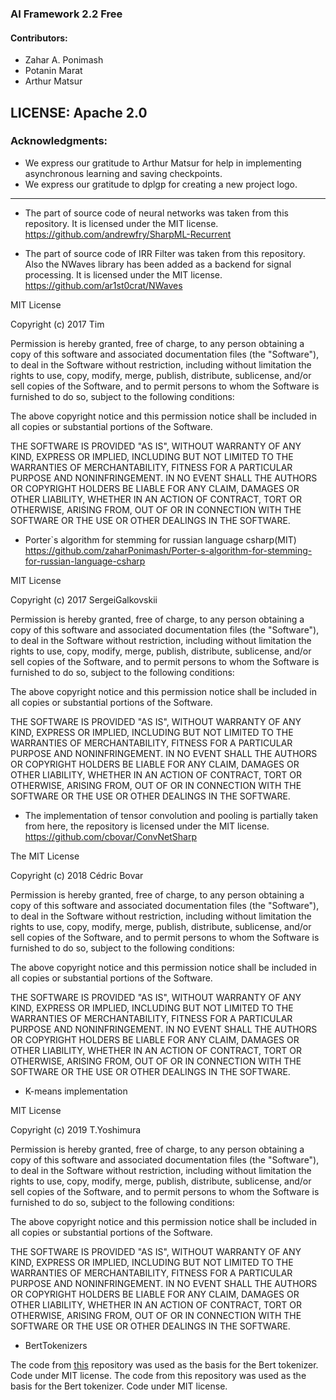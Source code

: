 ### AI Framework 2.2 Free

#### Contributors:
* Zahar A. Ponimash 
* Potanin Marat
* Arthur Matsur

LICENSE:
Apache 2.0
------------------------------------------------------------------------------------------------------------------------------------------------

### Acknowledgments:

* We express our gratitude to Arthur Matsur for help in implementing asynchronous learning and saving checkpoints.
* We express our gratitude to dplgp for creating a new project logo.
---------------------------------------

* The part of source code of neural networks was taken from this repository. It is licensed under the MIT license.
https://github.com/andrewfry/SharpML-Recurrent 


* The part of source code of IRR Filter was taken from this repository. Also the NWaves library has been added as a backend for signal processing. It is licensed under the MIT license. https://github.com/ar1st0crat/NWaves

MIT License

Copyright (c) 2017 Tim

Permission is hereby granted, free of charge, to any person obtaining a copy
of this software and associated documentation files (the "Software"), to deal
in the Software without restriction, including without limitation the rights
to use, copy, modify, merge, publish, distribute, sublicense, and/or sell
copies of the Software, and to permit persons to whom the Software is
furnished to do so, subject to the following conditions:

The above copyright notice and this permission notice shall be included in all
copies or substantial portions of the Software.

THE SOFTWARE IS PROVIDED "AS IS", WITHOUT WARRANTY OF ANY KIND, EXPRESS OR
IMPLIED, INCLUDING BUT NOT LIMITED TO THE WARRANTIES OF MERCHANTABILITY,
FITNESS FOR A PARTICULAR PURPOSE AND NONINFRINGEMENT. IN NO EVENT SHALL THE
AUTHORS OR COPYRIGHT HOLDERS BE LIABLE FOR ANY CLAIM, DAMAGES OR OTHER
LIABILITY, WHETHER IN AN ACTION OF CONTRACT, TORT OR OTHERWISE, ARISING FROM,
OUT OF OR IN CONNECTION WITH THE SOFTWARE OR THE USE OR OTHER DEALINGS IN THE
SOFTWARE.


* Porter`s algorithm for stemming for russian language csharp(MIT)
https://github.com/zaharPonimash/Porter-s-algorithm-for-stemming-for-russian-language-csharp

MIT License

Copyright (c) 2017 SergeiGalkovskii

Permission is hereby granted, free of charge, to any person obtaining a copy
of this software and associated documentation files (the "Software"), to deal
in the Software without restriction, including without limitation the rights
to use, copy, modify, merge, publish, distribute, sublicense, and/or sell
copies of the Software, and to permit persons to whom the Software is
furnished to do so, subject to the following conditions:

The above copyright notice and this permission notice shall be included in all
copies or substantial portions of the Software.

THE SOFTWARE IS PROVIDED "AS IS", WITHOUT WARRANTY OF ANY KIND, EXPRESS OR
IMPLIED, INCLUDING BUT NOT LIMITED TO THE WARRANTIES OF MERCHANTABILITY,
FITNESS FOR A PARTICULAR PURPOSE AND NONINFRINGEMENT. IN NO EVENT SHALL THE
AUTHORS OR COPYRIGHT HOLDERS BE LIABLE FOR ANY CLAIM, DAMAGES OR OTHER
LIABILITY, WHETHER IN AN ACTION OF CONTRACT, TORT OR OTHERWISE, ARISING FROM,
OUT OF OR IN CONNECTION WITH THE SOFTWARE OR THE USE OR OTHER DEALINGS IN THE
SOFTWARE.


* The implementation of tensor convolution and pooling is partially taken from here, the repository is licensed under the MIT license.
https://github.com/cbovar/ConvNetSharp

The MIT License

Copyright (c) 2018 Cédric Bovar

Permission is hereby granted, free of charge, to any person obtaining a copy
of this software and associated documentation files (the "Software"), to deal
in the Software without restriction, including without limitation the rights
to use, copy, modify, merge, publish, distribute, sublicense, and/or sell
copies of the Software, and to permit persons to whom the Software is
furnished to do so, subject to the following conditions:

The above copyright notice and this permission notice shall be included in
all copies or substantial portions of the Software.

THE SOFTWARE IS PROVIDED "AS IS", WITHOUT WARRANTY OF ANY KIND, EXPRESS OR
IMPLIED, INCLUDING BUT NOT LIMITED TO THE WARRANTIES OF MERCHANTABILITY,
FITNESS FOR A PARTICULAR PURPOSE AND NONINFRINGEMENT. IN NO EVENT SHALL THE
AUTHORS OR COPYRIGHT HOLDERS BE LIABLE FOR ANY CLAIM, DAMAGES OR OTHER
LIABILITY, WHETHER IN AN ACTION OF CONTRACT, TORT OR OTHERWISE, ARISING FROM,
OUT OF OR IN CONNECTION WITH THE SOFTWARE OR THE USE OR OTHER DEALINGS IN
THE SOFTWARE.

* K-means implementation

MIT License

Copyright (c) 2019 T.Yoshimura

Permission is hereby granted, free of charge, to any person obtaining a copy
of this software and associated documentation files (the "Software"), to deal
in the Software without restriction, including without limitation the rights
to use, copy, modify, merge, publish, distribute, sublicense, and/or sell
copies of the Software, and to permit persons to whom the Software is
furnished to do so, subject to the following conditions:

The above copyright notice and this permission notice shall be included in all
copies or substantial portions of the Software.

THE SOFTWARE IS PROVIDED "AS IS", WITHOUT WARRANTY OF ANY KIND, EXPRESS OR
IMPLIED, INCLUDING BUT NOT LIMITED TO THE WARRANTIES OF MERCHANTABILITY,
FITNESS FOR A PARTICULAR PURPOSE AND NONINFRINGEMENT. IN NO EVENT SHALL THE
AUTHORS OR COPYRIGHT HOLDERS BE LIABLE FOR ANY CLAIM, DAMAGES OR OTHER
LIABILITY, WHETHER IN AN ACTION OF CONTRACT, TORT OR OTHERWISE, ARISING FROM,
OUT OF OR IN CONNECTION WITH THE SOFTWARE OR THE USE OR OTHER DEALINGS IN THE
SOFTWARE.

* BertTokenizers

The code from [this](https://github.com/NMZivkovic/BertTokenizers) repository was used as the basis for the Bert tokenizer. Code under MIT license.
The code from this repository was used as the basis for the Bert tokenizer. Code under MIT license.
